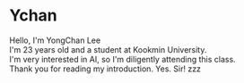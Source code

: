 # Ychan
Hello, I'm YongChan Lee  
I'm 23 years old and a student at Kookmin University.  
I'm very interested in AI, so I'm diligently attending this class.  
Thank you for reading my introduction.
Yes. Sir! zzz
